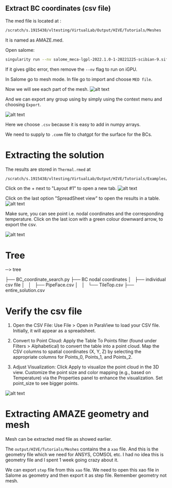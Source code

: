 ## Extract BC coordinates (csv file)
The med file is located at : 
```sh
/scratch/s.1915438/vltesting/VirtualLab/Output/HIVE/Tutorials/Meshes
```

It is named as AMAZE.med.

Open salome: 

```sh
singularity run --nv salome_meca-lgpl-2022.1.0-1-20221225-scibian-9.sif
```

If it gives glibc error, then remove the `--nv` flag to run on iGPU.

In Salome go to mesh mode. In file go to import and choose `MED file`.

Now we will see each part of the mesh. 
![alt text](images/image.png)

And we can export any group using by simply using the context menu and choosing `Export`.

![alt text](images/image-1.png)

Here we choose `.csv` because it is easy to add in numpy arrays.

We need to supply to `.comm` file to chatgpt for the surface for the BCs.

# Extracting the solution
The results are stored in `Thermal.rmed` at 

```sh
/scratch/s.1915438/vltesting/VirtualLab/Output/HIVE/Tutorials/Examples/HIVE_Coil/Aster
```

Click on the + next to "Layout #1" to open a new tab.
![alt text](images/image-2.png)

Click on the last option "SpreadSheet view" to open the results in a table.
![alt text](images/image-3.png)

Make sure, you can see point i.e. nodal coordinates and the corresponding temperature. Click on the last icon with a green colour downward arrow, to export the csv.

![alt text](images/image-4.png)


# Tree
─> tree

├── BC_coordinate_search.py
├── BC nodal coordinates
│   ├── individual csv file
│   │   ├── PipeFace.csv
│   │   └── TileTop.csv
├── entire_solution.csv


# Verify the csv file
1. Open the CSV File: Use File > Open in ParaView to load your CSV file. Initially, it will appear as a spreadsheet.

2. Convert to Point Cloud: Apply the Table To Points filter (found under Filters > Alphabetical) to convert the table into a point cloud. Map the CSV columns to spatial coordinates (X, Y, Z) by selecting the appropriate columns for Points_0, Points_1, and Points_2.

3. Adjust Visualization: Click Apply to visualize the point cloud in the 3D view. Customize the point size and color mapping (e.g., based on Temperature) via the Properties panel to enhance the visualization. Set point_size to see bigger points.

![alt text](images/image-5.png)

# Extracting AMAZE geometry and mesh
Mesh can be extracted med file as showed earlier.

The `output/HIVE/Tutorials/Meshes` contains the a `xao` file. And this is the geometry file which we need for ANSYS, COMSOL etc. I had no idea this is geometry file and I spent 1 week going crazy about it.

We can export `step` file from this `xao` file. We need to open this xao file in Salome as geometry and then export it as step file. Remember geometry not mesh.